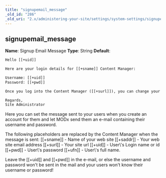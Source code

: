 ```yaml
---
title: "signupemail_message"
_old_id: "286"
_old_uri: "2.x/administering-your-site/settings/system-settings/signupemail_message"
---
```


## signupemail\_message

**Name**: Signup Email Message 
**Type**: String 
**Default**:

``` html
Hello [[+uid]]

Here are your login details for [[+sname]] Content Manager:

Username: [[+uid]]
Password: [[+pwd]]

Once you log into the Content Manager ([[+surl]]), you can change your password.

Regards,
Site Administrator
```

Here you can set the message sent to your users when you create an account for them and let MODx send them an e-mail containing their username and password.

The following placeholders are replaced by the Content Manager when the message is sent: \[\[+sname\]\] - Name of your web site 
\[\[+saddr\]\] - Your web site email address 
\[\[+surl\]\] - Your site url 
\[\[+uid\]\] - User\\'s Login name or id 
\[\[+pwd\]\] - User\\'s password 
\[\[+ufn\]\] - User\\'s full name.


Leave the \[\[+uid\]\] and \[\[+pwd\]\] in the e-mail, or else the username and password won't be sent in the mail and your users won't know their username or password!